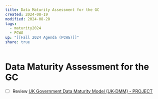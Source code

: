 ```yaml
---
title: Data Maturity Assessment for the GC
created: 2024-08-19
modified: 2024-08-28
tags:
  - maturity2024
  - PCWG
up: "[[Fall 2024 Agenda (PCWG)]]"
share: true
---
```

# Data Maturity Assessment for the GC
- [ ] Review [UK Government Data Maturity Model (UK-DMM) - PROJECT](./UK%20Government%20Data%20Maturity%20Model%20(UK-DMM)%20-%20PROJECT.md)
